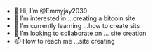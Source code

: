 - 👋 Hi, I’m @Emmyjay2030
- 👀 I’m interested in ...creating a bitcoin site
- 🌱 I’m currently learning ...how to create sits
- 💞️ I’m looking to collaborate on ... site creation
- 📫 How to reach me ...site creating

<!---
Emmyjay2030/Emmyjay2030 is a ✨ special ✨ repository because its `README.md` (this file) appears on your GitHub profile.
You can click the Preview link to take a look at your changes.
--->
